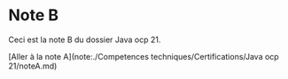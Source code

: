 # Note B

Ceci est la note B du dossier Java ocp 21.

[Aller à la note A](note:./Competences techniques/Certifications/Java ocp 21/noteA.md)
